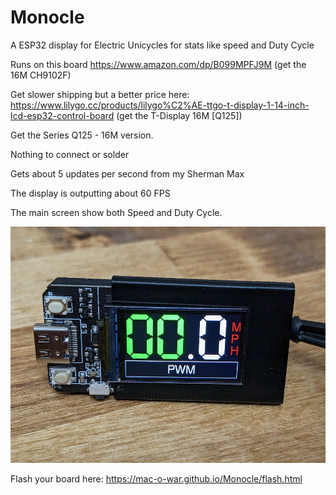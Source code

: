 # Monocle
A ESP32 display for Electric Unicycles for stats like speed and Duty Cycle

Runs on this board
https://www.amazon.com/dp/B099MPFJ9M (get the 16M CH9102F)

Get slower shipping but a better price here:
https://www.lilygo.cc/products/lilygo%C2%AE-ttgo-t-display-1-14-inch-lcd-esp32-control-board (get the T-Display 16M [Q125])

Get the Series	Q125 - 16M version.
 
Nothing to connect or solder
 
Gets about 5 updates per second from my Sherman Max

The display is outputting about 60 FPS

The main screen show both Speed and Duty Cycle.

![interface](images/interface.jpg)


Flash your board here:
https://mac-o-war.github.io/Monocle/flash.html

